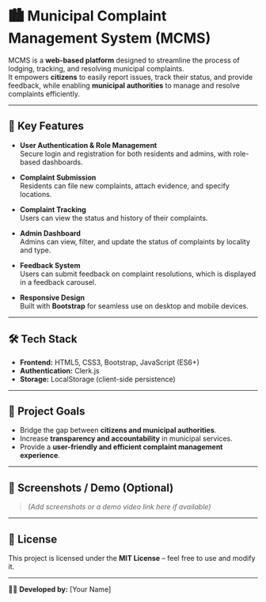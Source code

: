 # 🏙️ Municipal Complaint Management System (MCMS)

MCMS is a **web-based platform** designed to streamline the process of lodging, tracking, and resolving municipal complaints.  
It empowers **citizens** to easily report issues, track their status, and provide feedback, while enabling **municipal authorities** to manage and resolve complaints efficiently.  

---

## 🚀 Key Features

- **User Authentication & Role Management**  
  Secure login and registration for both residents and admins, with role-based dashboards.  

- **Complaint Submission**  
  Residents can file new complaints, attach evidence, and specify locations.  

- **Complaint Tracking**  
  Users can view the status and history of their complaints.  

- **Admin Dashboard**  
  Admins can view, filter, and update the status of complaints by locality and type.  

- **Feedback System**  
  Users can submit feedback on complaint resolutions, which is displayed in a feedback carousel.  

- **Responsive Design**  
  Built with **Bootstrap** for seamless use on desktop and mobile devices.  

---

## 🛠️ Tech Stack

- **Frontend:** HTML5, CSS3, Bootstrap, JavaScript (ES6+)  
- **Authentication:** Clerk.js  
- **Storage:** LocalStorage (client-side persistence)  

---

## 🎯 Project Goals

- Bridge the gap between **citizens and municipal authorities**.  
- Increase **transparency and accountability** in municipal services.  
- Provide a **user-friendly and efficient complaint management experience**.  

---

## 📸 Screenshots / Demo (Optional)

> *(Add screenshots or a demo video link here if available)*  

---

## 📜 License

This project is licensed under the **MIT License** – feel free to use and modify it.  

---

👨‍💻 **Developed by:** [Your Name]  
